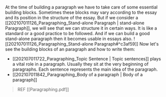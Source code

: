 At the time of building a paragraph we have to take care of some essential building blocks. Sometimes these blocks may vary according to the essay and its position in the structure of the essay. 
But if we consider a [[202107011126_Paragraphing_Stand-alone Paragraph | stand-alone Paragraph]], we will see that we can structure it in certain ways. It is like a standard or a good practice to be followed. And if we can build a good stand-alone paragraph then it becomes usable in essays also. 
![[202107011126_Paragraphing_Stand-alone Paragraph#^c3af59]]
Now let's see the building blocks of an paragraph and how to write them: 
- [[202107011722_Paragraphing_Topic Sentence | Topic sentences]] plays a vital role in a paragraph. Usually they sit at the very beginning of paragraphs. Each sentence represents the main idea of the paragraph. 
- [[202107011842_Paragraphing_Body of a paragraph | Body of a paragraph]]
> REF
[[Paragraphing.pdf]]